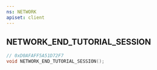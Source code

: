 ```yaml
---
ns: NETWORK
apiset: client
---
```

## NETWORK_END_TUTORIAL_SESSION

```c
// 0xD0AFAFF5A51D72F7
void NETWORK_END_TUTORIAL_SESSION();
```